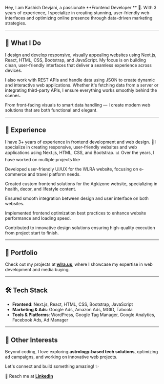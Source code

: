 

Hey, I am Kashish Devjani, a passionate **Frontend Developer ** 🚀. With 3 years of experience, I specialize in creating stunning, user-friendly web interfaces and optimizing online presence through data-driven marketing strategies. 

---

## 📌 What I Do
I design and develop responsive, visually appealing websites using Next.js, React, HTML, CSS, Bootstrap, and JavaScript. My focus is on building clean, user-friendly interfaces that deliver a seamless experience across devices.

I also work with REST APIs and handle data using JSON to create dynamic and interactive web applications. Whether it's fetching data from a server or integrating third-party APIs, I ensure everything works smoothly behind the scenes.

From front-facing visuals to smart data handling — I create modern web solutions that are both functional and elegant.

---

## 💼 Experience
I have 3+ years of experience in frontend development and web design. 🚀 I specialize in creating responsive, user-friendly websites and web applications using Next.js, HTML, CSS, and Bootstrap. 📊 Over the years, I have worked on multiple projects like

Developed user-friendly UI/UX for the WLRA website, focusing on e-commerce and travel platform needs.

Created custom frontend solutions for the Agkizone website, specializing in health, decor, and lifestyle content.

Ensured smooth integration between design and user interface on both websites.

Implemented frontend optimization best practices to enhance website performance and loading speed.

Contributed to innovative design solutions ensuring high-quality execution from project start to finish.

---

## 🎨 Portfolio
Check out my projects at **[wlra.us](https://www.wlra.us/)**, where I showcase my expertise in web development and media buying.

---

## 🛠 Tech Stack
- **Frontend**: Next.js, React, HTML, CSS, Bootstrap, JavaScript
- **Marketing & Ads**: Google Ads, Amazon Ads, MGID, Taboola
- **Tools & Platforms**: WordPress, Google Tag Manager, Google Analytics, Facebook Ads, Ad Manager

---

## 🚀 Other Interests
Beyond coding, I love exploring **astrology-based tech solutions**, optimizing ad campaigns, and working on innovative web projects.

Let's connect and build something amazing! ✨

📩 Reach me at **[LinkedIn](https://www.linkedin.com/in/kashishdevjani/)**

